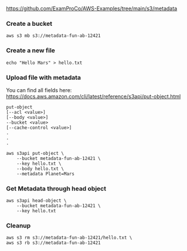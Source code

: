 https://github.com/ExamProCo/AWS-Examples/tree/main/s3/metadata

### Create a bucket

```shell
aws s3 mb s3://metadata-fun-ab-12421
```

### Create a new file

```shell
echo "Hello Mars" > hello.txt
```

### Upload file with metadata

You can find all fields here: https://docs.aws.amazon.com/cli/latest/reference/s3api/put-object.html

```shell
put-object
[--acl <value>]
[--body <value>]
--bucket <value>
[--cache-control <value>]
.
.
.
```

```shell
aws s3api put-object \
    --bucket metadata-fun-ab-12421 \
    --key hello.txt \
    --body hello.txt \
    --metadata Planet=Mars
```

### Get Metadata through head object

```shell
aws s3api head-object \
    --bucket metadata-fun-ab-12421 \
    --key hello.txt
```

### Cleanup

```shell
aws s3 rm s3://metadata-fun-ab-12421/hello.txt \
aws s3 rb s3://metadata-fun-ab-12421
```